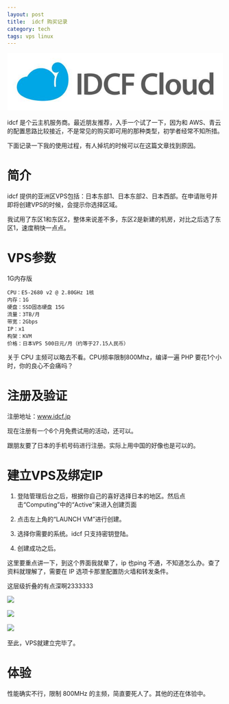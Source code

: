 ```yaml
---
layout: post
title:  idcf 购买记录
category: tech
tags: vps linux
---
```

![](/assets/img/idcf.jpg)

idcf 是个云主机服务商。最近朋友推荐，入手一个试了一下，因为和 AWS、青云 的配置思路比较接近，不是常见的购买即可用的那种类型，初学者经常不知所措。

下面记录一下我的使用过程，有人掉坑的时候可以在这篇文章找到原因。

# 简介

idcf 提供的亚洲区VPS包括：日本东部1、日本东部2、日本西部。在申请账号并即将创建VPS的时候，会提示你选择区域。

我试用了东区1和东区2，整体来说差不多，东区2是新建的机房，对比之后选了东区1，速度稍快一点点。

# VPS参数

1G内存版

    CPU：E5-2680 v2 @ 2.80GHz 1核
    内存：1G
    硬盘：SSD固态硬盘 15G
    流量：3TB/月
    带宽：2Gbps
    IP：x1
    构架：KVM
    价格：日本VPS 500日元/月（约等于27.15人民币）
 
关于 CPU 主频可以略去不看。CPU频率限制800Mhz，编译一遍 PHP 要花1个小时，你的良心不会痛吗？

# 注册及验证
 
注册地址：www.idcf.jp

现在注册有一个6个月免费试用的活动，还可以。

跟朋友要了日本的手机号码进行注册。实际上用中国的好像也是可以的。

# 建立VPS及绑定IP

1. 登陆管理后台之后，根据你自己的喜好选择日本的地区。然后点击“Computing”中的“Active”来进入创建页面

2. 点击左上角的“LAUNCH VM”进行创建。

3. 选择你需要的系统。idcf 只支持密钥登陆。

4. 创建成功之后。

这里要重点讲一下，到这个界面我就晕了，ip 也ping 不通，不知道怎么办。查了资料就理解了，需要在 IP 选项卡那里配置防火墙和转发条件。

这层级折叠的有点深啊2333333

![](https://cdn.kelu.org/blog/2017/06/12.43.00.png)

![](https://cdn.kelu.org/blog/2017/06/12.43.32.png)

![](https://cdn.kelu.org/blog/2017/06/12.43.44.png)


至此，VPS就建立完毕了。

# 体验

性能确实不行，限制 800MHz 的主频，简直要死人了。其他的还在体验中。
